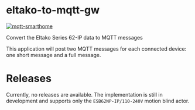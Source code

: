 # eltako-to-mqtt-gw

[![mqtt-smarthome](https://img.shields.io/badge/mqtt-smarthome-blue.svg)](https://github.com/mqtt-smarthome/mqtt-smarthome)

Convert the Eltako Series 62-IP data to MQTT messages

This application will post two MQTT messages for each connected device: one short message and a full message.

# Releases

Currently, no releases are available.
The implementation is still in development and supports only the `ESB62NP-IP/110-240V` motion blind actor.
